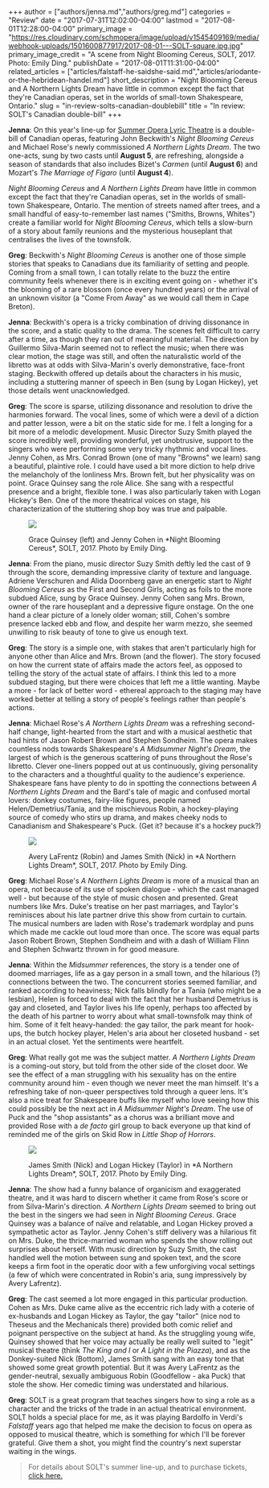 +++
author = ["authors/jenna.md","authors/greg.md"]
categories = "Review"
date = "2017-07-31T12:02:00-04:00"
lastmod = "2017-08-01T12:28:00-04:00"
primary_image = "https://res.cloudinary.com/schmopera/image/upload/v1545409169/media/webhook-uploads/1501600877917/2017-08-01---SOLT-square.jpg.jpg"
primary_image_credit = "A scene from Night Blooming Cereus, SOLT, 2017. Photo: Emily Ding."
publishDate = "2017-08-01T11:31:00-04:00"
related_articles = ["articles/falstaff-he-saidshe-said.md","articles/ariodante-or-the-hebridean-handel.md"]
short_description = "Night Blooming Cereus and A Northern Lights Dream have little in common except the fact that they&#039;re Canadian operas, set in the worlds of small-town Shakespeare, Ontario."
slug = "in-review-solts-canadian-doublebill"
title = "In review: SOLT&#039;s Canadian double-bill"
+++

**Jenna**: On this year's line-up for [Summer Opera Lyric Theatre](http://www.solt.ca/) is a double-bill of Canadian operas, featuring John Beckwith's *Night Blooming Cereus* and Michael Rose's newly commissioned *A Northern Lights Dream*. The two one-acts, sung by two casts until **August 5**, are refreshing, alongside a season of standards that also includes Bizet's *Carmen* (until **August 6**) and Mozart's *The Marriage of Figaro* (until **August 4**).

*Night Blooming Cereus* and *A Northern Lights Dream* have little in common except the fact that they're Canadian operas, set in the worlds of small-town Shakespeare, Ontario. The mention of streets named after trees, and a small handful of easy-to-remember last names ("Smiths, Browns, Whites") create a familiar world for *Night Blooming Cereus*, which tells a slow-burn of a story about family reunions and the mysterious houseplant that centralises the lives of the townsfolk.

**Greg**: Beckwith's *Night Blooming Cereus* is another one of those simple stories that speaks to Canadians due its familiarity of setting and people. Coming from a small town, I can totally relate to the buzz the entire community feels whenever there is in exciting event going on - whether it's the blooming of a rare blossom (once every hundred years) or the arrival of an unknown visitor (a "Come From Away" as we would call them in Cape Breton).

**Jenna**: Beckwith's opera is a tricky combination of driving dissonance in the score, and a static quality to the drama. The scenes felt difficult to carry after a time, as though they ran out of meaningful material. The direction by Guillermo Silva-Marin seemed not to reflect the music; when there was clear motion, the stage was still, and often the naturalistic world of the libretto was at odds with Silva-Marin's overly demonstrative, face-front staging. Beckwith offered up details about the characters in his music, including a stuttering manner of speech in Ben (sung by Logan Hickey), yet those details went unacknowledged.

**Greg**: The score is sparse, utilizing dissonance and resolution to drive the harmonies forward. The vocal lines, some of which were a devil of a diction and patter lesson, were a bit on the static side for me. I felt a longing for a bit more of a melodic development. Music Director Suzy Smith played the score incredibly well, providing wonderful, yet unobtrusive, support to the singers who were performing some very tricky rhythmic and vocal lines. Jenny Cohen, as Mrs. Conrad Brown (one of many "Browns" we learn) sang a beautiful, plaintive role. I could have used a bit more diction to help drive the melancholy of the lonliness Mrs. Brown felt, but her physicality was on point. Grace Quinsey sang the role Alice. She sang with a respectful presence and a bright, flexible tone. I was also particularly taken with Logan Hickey's Ben. One of the more theatrical voices on stage, his characterization of the stuttering shop boy was true and palpable. 

<figure data-type="image">

![](https://res.cloudinary.com/schmopera/image/upload/v1545409169/media/webhook-uploads/1501600947431/2017-08-01---image007.jpg.jpg)
<figcaption>Grace Quinsey (left) and Jenny Cohen in *Night Blooming Cereus*, SOLT, 2017. Photo by Emily Ding.</figcaption>
</figure>

**Jenna**: From the piano, music director Suzy Smith deftly led the cast of 9 through the score, demanding impressive clarity of texture and language. Adriene Verschuren and Alida Doornberg gave an energetic start to *Night Blooming Cereus* as the First and Second Girls, acting as foils to the more subdued Alice, sung by Grace Quinsey. Jenny Cohen sang Mrs. Brown, owner of the rare houseplant and a depressive figure onstage. On the one hand a clear picture of a lonely older woman; still, Cohen's sombre presence lacked ebb and flow, and despite her warm mezzo, she seemed unwilling to risk beauty of tone to give us enough text.

**Greg**: The story is a simple one, with stakes that aren't particularly high for anyone other than Alice and Mrs. Brown (and the flower). The story focused on how the current state of affairs made the actors feel, as opposed to telling the story of the actual state of affairs. I think this led to a more subdued staging, but there were choices that left me a little wanting. Maybe a more - for lack of better word - ethereal approach to the staging may have worked better at telling a story of people's feelings rather than people's actions. 

**Jenna**: Michael Rose's *A Northern Lights Dream* was a refreshing second-half change, light-hearted from the start and with a musical aesthetic that had hints of Jason Robert Brown and Stephen Sondheim. The opera makes countless nods towards Shakespeare's *A Midsummer Night's Dream*, the largest of which is the generous scattering of puns throughout the Rose's libretto. Clever one-liners popped out at us continuously, giving personality to the characters and a thoughtful quality to the audience's experience. Shakespeare fans have plenty to do in spotting the connections between *A Northern Lights Dream* and the Bard's tale of magic and confused mortal lovers: donkey costumes, fairy-like figures, people named Helen/Demetrius/Tania, and the mischievous Robin, a hockey-playing source of comedy who stirs up drama, and makes cheeky nods to Canadianism and Shakespeare's Puck. (Get it? because it's a hockey puck?)

<figure data-type="image">

![](https://res.cloudinary.com/schmopera/image/upload/v1545409169/media/webhook-uploads/1501600968834/2017-08-01---Northern-Nights-Dream-4828-Reduced.jpg.jpg)
<figcaption>Avery LaFrentz (Robin) and James Smith (Nick) in *A Northern Lights Dream*, SOLT, 2017. Photo by Emily Ding.</figcaption>
</figure>

**Greg**: Michael Rose's *A Northern Lights Dream* is more of a musical than an opera, not because of its use of spoken dialogue - which the cast managed well - but because of the style of music chosen and presented. Great numbers like Mrs. Duke's treatise on her past marriages, and Taylor's reminisces about his late partner drive this show from curtain to curtain. The musical numbers are laden with Rose's trademark wordplay and puns which made me cackle out loud more than once. The score was equal parts Jason Robert Brown, Stephen Sondheim and with a dash of William Flinn and Stephen Schwartz thrown in for good measure. 

**Jenna**: Within the *Midsummer* references, the story is a tender one of doomed marriages, life as a gay person in a small town, and the hilarious (?) connections between the two. The concurrent stories seemed familiar, and ranked according to heaviness; Nick falls blindly for a Tania (who might be a lesbian), Helen is forced to deal with the fact that her husband Demetrius is gay and closeted, and Taylor lives his life openly, perhaps too affected by the death of his partner to worry about what small-townsfolk may think of him. Some of it felt heavy-handed: the gay tailor, the park meant for hook-ups, the butch hockey player, Helen's aria about her closeted husband - set in an actual closet. Yet the sentiments were heartfelt.

**Greg**: What really got me was the subject matter. *A Northern Lights Dream* is a coming-out story, but told from the other side of the closet door. We see the effect of a man struggling with his sexuality has on the entire community around him - even though we never meet the man himself. It's a refreshing take of non-queer perspectives told through a queer lens. It's also a nice treat for Shakespeare buffs like myself who love seeing how this could possibly be the next act in *A Midsummer Night's Dream*. The use of Puck and the "shop assistants" as a chorus was a brilliant move and provided Rose with a *de facto* girl group to back everyone up that kind of reminded me of the girls on Skid Row in *Little Shop of Horrors*. 

<figure data-type="image">

![](https://res.cloudinary.com/schmopera/image/upload/v1545409169/media/webhook-uploads/1501600979003/2017-08-01---Northern-Nights-Dream-4735-Reduced.jpg.jpg)
<figcaption>James Smith (Nick) and Logan Hickey (Taylor) in *A Northern Lights Dream*, SOLT, 2017. Photo by Emily Ding.</figcaption>
</figure>

**Jenna**: The show had a funny balance of organicism and exaggerated theatre, and it was hard to discern whether it came from Rose's score or from Silva-Marin's direction. *A Northern Lights Dream* seemed to bring out the best in the singers we had seen in *Night Blooming Cereus*. Grace Quinsey was a balance of naïve and relatable, and Logan Hickey proved a sympathetic actor as Taylor. Jenny Cohen's stiff delivery was a hilarious fit on Mrs. Duke, the thrice-married woman who spends the show rolling out surprises about herself. With music direction by Suzy Smith, the cast handled well the motion between sung and spoken text, and the score keeps a firm foot in the operatic door with a few unforgiving vocal settings (a few of which were concentrated in Robin's aria, sung impressively by Avery Lafrentz).

**Greg**: The cast seemed a lot more engaged in this particular production. Cohen as Mrs. Duke came alive as the eccentric rich lady with a coterie of ex-husbands and Logan Hickey as Taylor, the gay "tailor" (nice nod to Theseus and the Mechanicals there) provided both comic relief and poignant perspective on the subject at hand. As the struggling young wife, Quinsey showed that her voice may actually be really well suited to "legit" musical theatre (think *The King and I* or *A Light in the Piazza*), and as the Donkey-suited Nick (Bottom), James Smith sang with an easy tone that showed some great growth potential. But it was Avery LaFrentz as the gender-neutral, sexually ambiguous Robin (Goodfellow - aka Puck) that stole the show. Her comedic timing was understated and hilarious. 

**Greg**: SOLT is a great program that teaches singers how to sing a role as a character and the tricks of the trade in an actual theatrical environment. SOLT holds a special place for me, as it was playing Bardolfo in Verdi's *Falstaff* years ago that helped me make the decision to focus on opera as opposed to musical theatre, which is something for which I'll be forever grateful. Give them a shot, you might find the country's next superstar waiting in the wings.

>For details about SOLT's summer line-up, and to purchase tickets, [click here.](http://www.solt.ca/performances.html)
